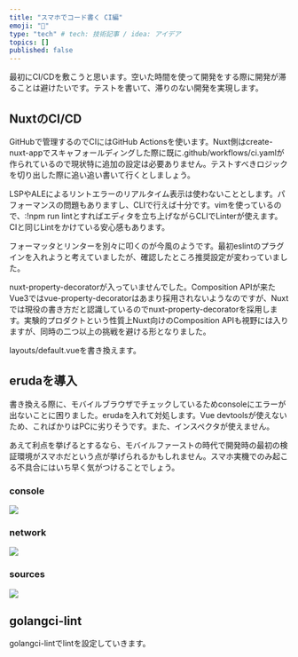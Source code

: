 ```yaml
---
title: "スマホでコード書く CI編"
emoji: "👻"
type: "tech" # tech: 技術記事 / idea: アイデア
topics: []
published: false
---
```


最初にCI/CDを敷こうと思います。空いた時間を使って開発をする際に開発が滞ることは避けたいです。テストを書いて、滞りのない開発を実現します。

## NuxtのCI/CD

GitHubで管理するのでCIにはGitHub Actionsを使います。Nuxt側はcreate-nuxt-appでスキャフォールディングした際に既に.github/workflows/ci.yamlが作られているので現状特に追加の設定は必要ありません。テストすべきロジックを切り出した際に追い追い書いて行くとしましょう。

LSPやALEによるリントエラーのリアルタイム表示は使わないこととします。パフォーマンスの問題もありますし、CLIで行えば十分です。vimを使っているので、:!npm run lintとすればエディタを立ち上げながらCLIでLinterが使えます。CIと同じLintをかけている安心感もあります。

フォーマッタとリンターを別々に叩くのが今風のようです。最初eslintのプラグインを入れようと考えていましたが、確認したところ推奨設定が変わっていました。

nuxt-property-decoratorが入っていませんでした。Composition APIが来たVue3ではvue-property-decoratorはあまり採用されないようなのですが、Nuxtでは現役の書き方だと認識しているのでnuxt-property-decoratorを採用します。実験的プロダクトという性質上Nuxt向けのComposition APIも視野には入りますが、同時の二つ以上の挑戦を避ける形となりました。

layouts/default.vueを書き換えます。

## erudaを導入

書き換える際に、モバイルブラウザでチェックしているためconsoleにエラーが出ないことに困りました。erudaを入れて対処します。Vue devtoolsが使えないため、こればかりはPCに劣りそうです。また、インスペクタが使えません。

あえて利点を挙げるとするなら、モバイルファーストの時代で開発時の最初の検証環境がスマホだという点が挙げられるかもしれません。スマホ実機でのみ起こる不具合にはいち早く気がつけることでしょう。

### console

![](https://storage.googleapis.com/zenn-user-upload/1e46d7e8fd6c9a775367fec7.png)

### network

![](https://storage.googleapis.com/zenn-user-upload/b71611b8fab682b5a288c311.png)

### sources

![](https://storage.googleapis.com/zenn-user-upload/41f6f77fd9ac92844154d24c.png)

## golangci-lint

golangci-lintでlintを設定していきます。
